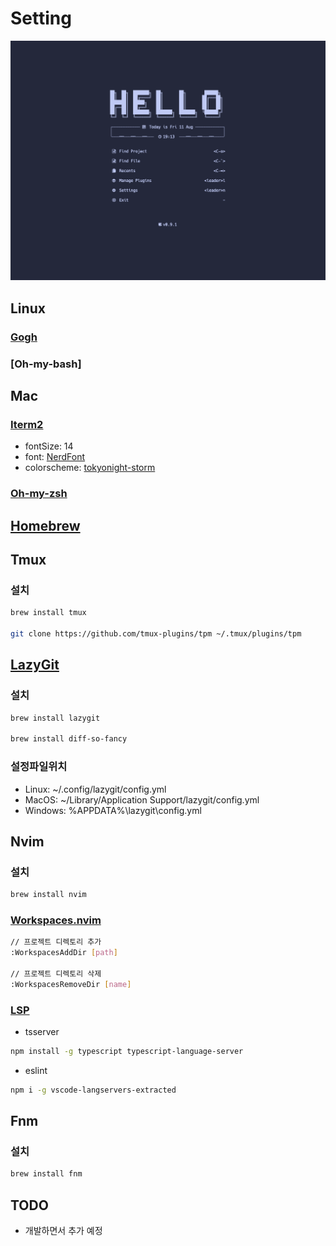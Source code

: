 # Setting

![dashboard](dashboard.png)
## Linux
### [Gogh](https://github.com/Gogh-Co/Gogh)
### [Oh-my-bash] 

## Mac

### [Iterm2](https://iterm2.com/)
- fontSize: 14
- font: [NerdFont](https://www.nerdfonts.com/)
- colorscheme: [tokyonight-storm](https://iterm2colorschemes.com/)

### [Oh-my-zsh](https://ohmyz.sh/)

## [Homebrew](https://brew.sh/index_ko)

## Tmux

### 설치
```bash
brew install tmux

git clone https://github.com/tmux-plugins/tpm ~/.tmux/plugins/tpm
```

## [LazyGit](https://github.com/jesseduffield/lazygit)

### 설치

```bash
brew install lazygit

brew install diff-so-fancy
```
### 설정파일위치
- Linux: ~/.config/lazygit/config.yml
- MacOS: ~/Library/Application Support/lazygit/config.yml
- Windows: %APPDATA%\lazygit\config.yml


## Nvim

### 설치

```bash
brew install nvim
```

### [Workspaces.nvim](https://github.com/natecraddock/workspaces.nvim)

```bash
// 프로젝트 디렉토리 추가
:WorkspacesAddDir [path]

// 프로젝트 디렉토리 삭제
:WorkspacesRemoveDir [name]
```

### [LSP](https://github.com/neovim/nvim-lspconfig/blob/master/doc/server_configurations.md)

- tsserver

```bash
npm install -g typescript typescript-language-server
```

- eslint

```bash
npm i -g vscode-langservers-extracted
```

## Fnm

### 설치

```bash
brew install fnm
```

## TODO

- 개발하면서 추가 예정
